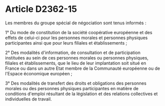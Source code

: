 # Article D2362-15

Les membres du groupe spécial de négociation sont tenus informés : 

1° Du mode de constitution de la société coopérative européenne et des effets de celui-ci pour les personnes morales et personnes physiques participantes ainsi que pour leurs filiales et établissements ; 

2° Des modalités d'information, de consultation et de participation instituées au sein de ces personnes morales ou personnes physiques, filiales et établissements, que le lieu de leur implantation soit situé en France ou dans un autre Etat membre de la Communauté européenne ou de l'Espace économique européen ; 

3° Des modalités de transfert des droits et obligations des personnes morales ou des personnes physiques participantes en matière de conditions d'emploi résultant de la législation et des relations collectives et individuelles de travail.